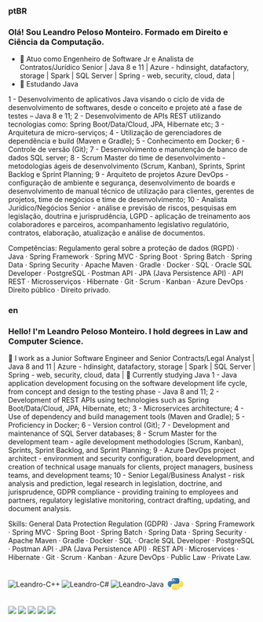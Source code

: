 ### ptBR
### Olá! Sou Leandro Peloso Monteiro. Formado em Direito e Ciência da Computação.

- 🔭 Atuo como Engenheiro de Software Jr e Analista de Contratos/Jurídico Senior | Java 8 e 11 | Azure - hdinsight, datafactory, storage | Spark | SQL Server | Spring - web, security, cloud, data |
- 🌱 Estudando Java 

1 - Desenvolvimento de aplicativos Java visando o ciclo de vida de desenvolvimento de softwares, desde o conceito e projeto até a fase de testes – Java 8 e 11;
2 - Desenvolvimento de APIs REST utilizando tecnologias como: Spring Boot/Data/Cloud, JPA, Hibernate etc;
3 - Arquitetura de micro-serviços;
4 - Utilização de gerenciadores de dependência e build (Maven e Gradle);
5 - Conhecimento em Docker;
6 - Controle de versão (Git);
7 - Desenvolvimento e manutenção de banco de dados SQL server;
8 - Scrum Master do time de desenvolvimento - metodologias ágeis de desenvolvimento (Scrum, Kanban), Sprints, Sprint Backlog e Sprint Planning;
9 - Arquiteto de projetos Azure DevOps - configuração de ambiente e segurança, desenvolvimento de boards e desenvolvimento de manual técnico de utilização para clientes, gerentes de projetos, time de negócios e time de desenvolvimento;
10 - Analista Jurídico/Negócios Senior - análise e previsão de riscos, pesquisas em legislação, doutrina e jurisprudência, LGPD - aplicação de treinamento aos colaboradores e parceiros, acompanhamento legislativo regulatório, contratos, elaboração, atualização e análise de documentos.

Competências: Regulamento geral sobre a proteção de dados (RGPD) · Java · Spring Framework · Spring MVC · Spring Boot · Spring Batch · Spring Data · Spring Security · Apache Maven · Gradle · Docker · SQL · Oracle SQL Developer · PostgreSQL · Postman API · JPA (Java Persistence API) · API REST · Microsserviços · Hibernate · Git · Scrum · Kanban · Azure DevOps · Direito público · Direito privado.


### en
### Hello! I'm Leandro Peloso Monteiro. I hold degrees in Law and Computer Science.

🔭 I work as a Junior Software Engineer and Senior Contracts/Legal Analyst | Java 8 and 11 | Azure - hdinsight, datafactory, storage | Spark | SQL Server | Spring - web, security, cloud, data |
🌱 Currently studying Java
1 - Java application development focusing on the software development life cycle, from concept and design to the testing phase - Java 8 and 11;
2 - Development of REST APIs using technologies such as Spring Boot/Data/Cloud, JPA, Hibernate, etc;
3 - Microservices architecture;
4 - Use of dependency and build management tools (Maven and Gradle);
5 - Proficiency in Docker;
6 - Version control (Git);
7 - Development and maintenance of SQL Server databases;
8 - Scrum Master for the development team - agile development methodologies (Scrum, Kanban), Sprints, Sprint Backlog, and Sprint Planning;
9 - Azure DevOps project architect - environment and security configuration, board development, and creation of technical usage manuals for clients, project managers, business teams, and development teams;
10 - Senior Legal/Business Analyst - risk analysis and prediction, legal research in legislation, doctrine, and jurisprudence, GDPR compliance - providing training to employees and partners, regulatory legislative monitoring, contract drafting, updating, and document analysis.

Skills: General Data Protection Regulation (GDPR) · Java · Spring Framework · Spring MVC · Spring Boot · Spring Batch · Spring Data · Spring Security · Apache Maven · Gradle · Docker · SQL · Oracle SQL Developer · PostgreSQL · Postman API · JPA (Java Persistence API) · REST API · Microservices · Hibernate · Git · Scrum · Kanban · Azure DevOps · Public Law · Private Law.




<div style="display: inline_block"><br>
  <img align="center" alt="Leandro-C++" height="30" width="40" src="https://cdn.jsdelivr.net/gh/devicons/devicon/icons/cplusplus/cplusplus-original.svg">
  <img align="center" alt="Leandro-C#" height="30" width="40" src="https://cdn.jsdelivr.net/gh/devicons/devicon/icons/csharp/csharp-original.svg">
  <img align="center" alt="Leandro-Java" height="30" width="40" src="https://cdn.jsdelivr.net/gh/devicons/devicon/icons/java/java-original.svg">
  <img align="center" alt="Leandro-Python" height="30" width="40" src="https://raw.githubusercontent.com/devicons/devicon/master/icons/python/python-original.svg">
</div>
  
  ##
 
<div> 
  <a href="https://www.youtube.com/channel/UCqMh9iAtShcu1sTEd9I_uyg" target="_blank"><img src="https://img.shields.io/badge/YouTube-FF0000?style=for-the-badge&logo=youtube&logoColor=white" target="_blank"></a>
  <a href="https://instagram.com/leandropeloso" target="_blank"><img src="https://img.shields.io/badge/-Instagram-%23E4405F?style=for-the-badge&logo=instagram&logoColor=white" target="_blank"></a>
 <a href="https://discord.gg/V3MNhnU2" target="_blank"><img src="https://img.shields.io/badge/Discord-7289DA?style=for-the-badge&logo=discord&logoColor=white" target="_blank"></a> 
  <a href = "mailto:leandropeloso@gmail.com"><img src="https://img.shields.io/badge/-Gmail-%23333?style=for-the-badge&logo=gmail&logoColor=white" target="_blank"></a>
  <a href="https://www.linkedin.com/in/leandro-peloso-monteiro-220924250/" target="_blank"><img src="https://img.shields.io/badge/-LinkedIn-%230077B5?style=for-the-badge&logo=linkedin&logoColor=white" target="_blank"></a> 
  
</div>
